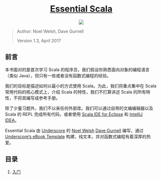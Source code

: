 <div align="center">

# [Essential Scala](https://books.underscore.io/essential-scala/essential-scala.html)

![](https://underscore.io/images/books/essential-scala.png)

</div>

> Author: Noel Welsh, Dave Gurnell
>
> Version 1.3, April 2017

## 前言

本书面对的是首次学习 Scala 的程序员，我们假设你熟悉面向对象的编程语言（类似 Java），但只有一些或者没有函数式编程的经验。

我们的目标是描述如何以最小的方式使用 Scala。为此，我们将重点集中在 Scala 常用代码的核心模式上，介绍 Scala 的特性，我们不打算讲述 Scala 的所有特性，不将其编写成参考手册。

除了少量习题外，我们不以来任何外部库。我们可以通过自带的文编编辑器以及 Scala 的 REPL 完成所有代码，或者使用 [Scala IDE for Eclipse](http://scala-ide.org/) 和 [IntelliJ IDEA](http://www.jetbrains.com/idea/http://www.jetbrains.com/idea/)。

Essential Scala 由 [Underscore](http://underscore.io/) 的 [Noel Welsh](http://noelwelsh.com/) [Dave Gurnell](http://davegurnell.com/) 编写，通过 [Underscore’s eBook Template]() 构建，纯文本，并对函数式编程有着深厚的热爱。

## 目录

1. [入门](ch01.md)
